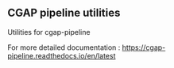 ## CGAP pipeline utilities

Utilities for cgap-pipeline

For more detailed documentation : https://cgap-pipeline.readthedocs.io/en/latest
